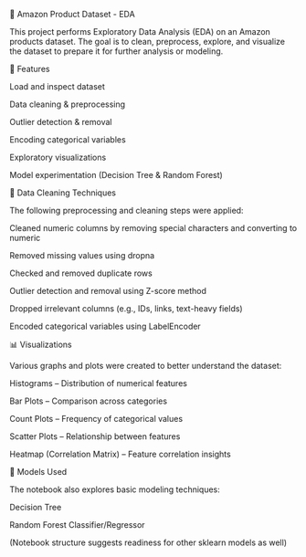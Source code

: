 🛒 Amazon Product Dataset - EDA

This project performs Exploratory Data Analysis (EDA) on an Amazon products dataset. The goal is to clean, preprocess, explore, and visualize the dataset to prepare it for further analysis or modeling.

📌 Features

Load and inspect dataset

Data cleaning & preprocessing

Outlier detection & removal

Encoding categorical variables

Exploratory visualizations

Model experimentation (Decision Tree & Random Forest)

🧹 Data Cleaning Techniques

The following preprocessing and cleaning steps were applied:

Cleaned numeric columns by removing special characters and converting to numeric

Removed missing values using dropna

Checked and removed duplicate rows

Outlier detection and removal using Z-score method

Dropped irrelevant columns (e.g., IDs, links, text-heavy fields)

Encoded categorical variables using LabelEncoder

📊 Visualizations

Various graphs and plots were created to better understand the dataset:

Histograms – Distribution of numerical features

Bar Plots – Comparison across categories

Count Plots – Frequency of categorical values

Scatter Plots – Relationship between features

Heatmap (Correlation Matrix) – Feature correlation insights

🤖 Models Used

The notebook also explores basic modeling techniques:

Decision Tree

Random Forest Classifier/Regressor

(Notebook structure suggests readiness for other sklearn models as well)